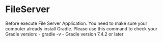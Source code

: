 # FileServer
Before execute File Server Application. You need to make sure your computer already install Gradle.  Please use this command to check your Gradle version:
    - gradle -v
    - Gradle version 7.4.2 or later



